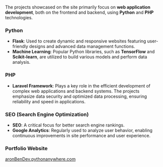 The projects showcased on the site primarily focus on **web application development**, both on the frontend and backend, using **Python** and **PHP** technologies.

### Python
- **Flask**: Used to create dynamic and responsive websites featuring user-friendly designs and advanced data management functions.
- **Machine Learning**: Popular Python libraries, such as **TensorFlow** and **Scikit-learn**, are utilized to build various models and perform data analysis.

### PHP
- **Laravel Framework**: Plays a key role in the efficient development of complex web applications and backend systems. The projects emphasize data security and optimized data processing, ensuring reliability and speed in applications.

### SEO (Search Engine Optimization)
- **SEO**: A critical focus for better search engine rankings.
- **Google Analytics**: Regularly used to analyze user behavior, enabling continuous improvements in site performance and user experience.

### Portfolio Website
[aronBenDev.pythonanywhere.com](https://aronBenDev.pythonanywhere.com)

